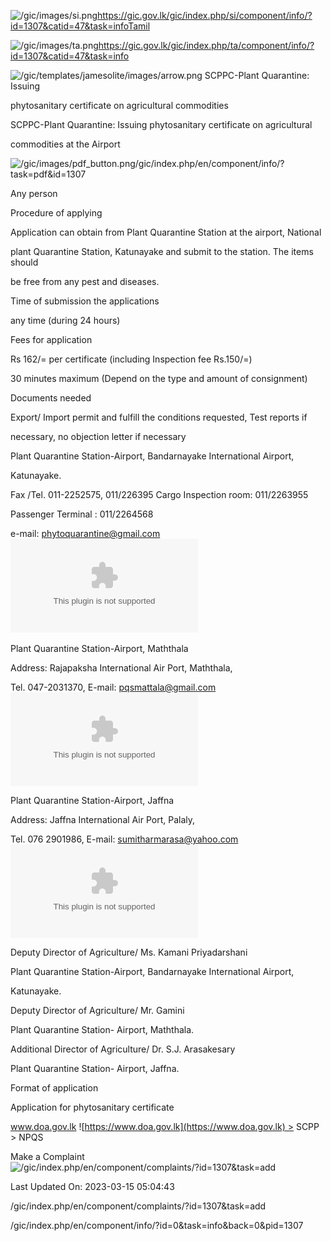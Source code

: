<!-- Source: https://gic.gov.lk/gic/index.php/en/component/info/?id=1307&catid=47&task=info -->

![/gic/images/si.png](/gic/images/si.png)https://gic.gov.lk/gic/index.php/si/component/info/?id=1307&catid=47&task=infoTamil

![/gic/images/ta.png](/gic/images/ta.png)https://gic.gov.lk/gic/index.php/ta/component/info/?id=1307&catid=47&task=info

![/gic/templates/jamesolite/images/arrow.png](/gic/templates/jamesolite/images/arrow.png) SCPPC-Plant Quarantine: Issuing

phytosanitary certificate on agricultural commodities

SCPPC-Plant Quarantine: Issuing phytosanitary certificate on agricultural

commodities at the Airport

![/gic/images/pdf_button.png](/gic/images/pdf_button.png)/gic/index.php/en/component/info/?task=pdf&id=1307

Any person

Procedure of applying

Application can obtain from Plant Quarantine Station at the airport, National

plant Quarantine Station, Katunayake and submit to the station. The items should

be free from any pest and diseases.

Time of submission the applications

any time (during 24 hours)

Fees for application

Rs 162/= per certificate (including Inspection fee Rs.150/=)

30 minutes maximum (Depend on the type and amount of consignment)

Documents needed

Export/ Import permit and fulfill the conditions requested, Test reports if

necessary, no objection letter if necessary

Plant Quarantine Station-Airport, Bandarnayake International Airport,

Katunayake.

Fax /Tel. 011-2252575, 011/226395 Cargo Inspection room: 011/2263955

Passenger Terminal : 011/2264568

e-mail: phytoquarantine@gmail.com ![phytoquarantine@gmail.com](phytoquarantine@gmail.com)   

Plant Quarantine Station-Airport, Maththala

Address: Rajapaksha International Air Port, Maththala,

Tel. 047-2031370, E-mail: pqsmattala@gmail.com ![pqsmattala@gmail.com](pqsmattala@gmail.com)

Plant Quarantine Station-Airport, Jaffna

Address: Jaffna International Air Port, Palaly,

Tel. 076 2901986, E-mail: sumitharmarasa@yahoo.com ![sumitharmarasa@yahoo.com](sumitharmarasa@yahoo.com)

Deputy Director of Agriculture/ Ms. Kamani Priyadarshani

Plant Quarantine Station-Airport, Bandarnayake International Airport,

Katunayake.

Deputy Director of Agriculture/ Mr. Gamini

Plant Quarantine Station- Airport, Maththala.

Additional Director of Agriculture/ Dr. S.J. Arasakesary

Plant Quarantine Station- Airport, Jaffna.

Format of application

Application for phytosanitary certificate

www.doa.gov.lk ![https://www.doa.gov.lk](https://www.doa.gov.lk) > SCPP > NPQS

Make a Complaint ![/gic/index.php/en/component/complaints/?id=1307&task=add](/gic/index.php/en/component/complaints/?id=1307&task=add)

Last Updated On: 2023-03-15 05:04:43

/gic/index.php/en/component/complaints/?id=1307&task=add

/gic/index.php/en/component/info/?id=0&task=info&back=0&pid=1307